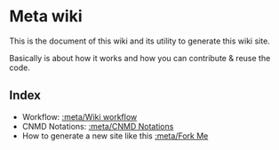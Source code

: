 Meta wiki
===========

This is the document of this wiki and its utility to generate this wiki site.

Basically is about how it works and how you can contribute & reuse the code.

## Index

  - Workflow: [:meta/Wiki workflow]()
  - CNMD Notations: [:meta/CNMD Notations]()
  - How to generate a new site like this [:meta/Fork Me]()